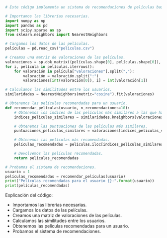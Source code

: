 ```python
# Este código implementa un sistema de recomendaciones de películas basado en usuarios similares.

# Importamos las librerías necesarias.
import numpy as np
import pandas as pd
import scipy.sparse as sp
from sklearn.neighbors import NearestNeighbors

# Cargamos los datos de las películas.
películas = pd.read_csv("peliculas.csv")

# Creamos una matriz de valoraciones de las películas.
valoraciones = sp.dok_matrix((películas.shape[0], películas.shape[0]), dtype=np.int32)
for i, película in películas.iterrows():
    for valoración in película["valoraciones"].split(","):
        valoración = valoración.split(":")
        valoraciones[int(valoración[0]), i] = int(valoración[1])

# Calculamos las similitudes entre los usuarios.
similaridades = NearestNeighbors(metric="cosine").fit(valoraciones)

# Obtenemos las películas recomendadas para un usuario.
def recomendar_películas(usuario, n_recomendaciones=10):
    # Obtenemos los índices de las películas más similares a las que ha visto el usuario.
    indices_peliculas_similares = similaridades.kneighbors(valoraciones[usuario, :])[1][0]

    # Obtenemos las puntuaciones de las películas más similares.
    puntuaciones_peliculas_similares = valoraciones[indices_peliculas_similares, usuario]

    # Obtenemos las películas más recomendadas.
    películas_recomendadas = películas.iloc[indices_peliculas_similares][puntuaciones_peliculas_similares > 0].sort_values(by="valoración", ascending=False).head(n_recomendaciones)

    # Devolvemos las películas recomendadas.
    return películas_recomendadas

# Probamos el sistema de recomendaciones.
usuario = 1
películas_recomendadas = recomendar_películas(usuario)
print("Películas recomendadas para el usuario {}:".format(usuario))
print(películas_recomendadas)
```

Explicación del código:

* Importamos las librerías necesarias.
* Cargamos los datos de las películas.
* Creamos una matriz de valoraciones de las películas.
* Calculamos las similitudes entre los usuarios.
* Obtenemos las películas recomendadas para un usuario.
* Probamos el sistema de recomendaciones.